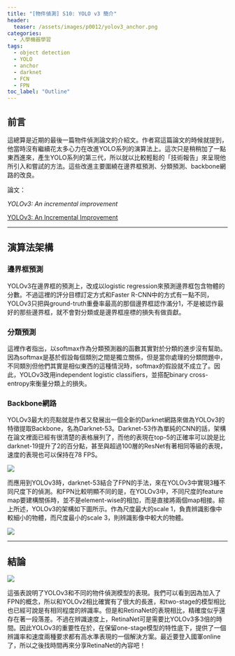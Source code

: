 ```yaml
---
title: "[物件偵測] S10: YOLO v3 簡介"
header:
  teaser: /assets/images/p0012/yolov3_anchor.png
categories:
  - 人學機器學習
tags:
  - object detection
  - YOLO
  - anchor
  - darknet
  - FCN
  - FPN
toc_label: "Outline"
---
```


## **前言**

這總算是近期的最後一篇物件偵測論文的介紹文。作者寫這篇論文的時候就提到，他當時沒有繼續花太多心力在改進YOLO系列的演算法上。這次只是稍稍加了一點東西進來，產生YOLO系列的第三代，所以就以比較輕鬆的「技術報告」來呈現他所引入和嘗試的方法。這些改進主要圍繞在邊界框預測、分類預測、backbone網路的改良。

論文：

*YOLOv3: An incremental improvement*

[YOLOv3: An Incremental Improvement](https://arxiv.org/abs/1804.02767)

---

## **演算法架構**

### **邊界框預測**

YOLOv3在邊界框的預測上，改成以logistic regression來預測邊界框包含物體的分數。不過這裡的評分目標訂定方式和Faster R-CNN中的方式有一點不同，YOLOv3只把與ground-truth重疊率最高的那個邊界框認作滿分1，不是被認作最好的那些邊界框，就不會對分類或是邊界框座標的損失有做貢獻。

### **分類預測**

這裡作者指出，以softmax作為分類預測器的函數其實對於分類的進步沒有幫助。因為softmax是基於假設每個類別之間是獨立關係，但是當你處理的分類問題中，不同類別但他們其實是相似東西的這種情況時，softmax的假設就不成立了。因此，YOLOv3改用independent logistic classifiers，並搭配binary cross-entropy來衡量分類上的損失。

### **Backbone網路**

YOLOv3最大的亮點就是作者又發展出一個全新的Darknet網路來做為YOLOv3的特徵提取Backbone，名為Darknet-53。Darknet-53作為單純的CNN的話，架構在論文裡面已經有很清楚的表格展列了，而他的表現在top-5的正確率可以說是比darknet-19提升了2的百分點，甚至與超過100層的ResNet有著相同等級的表現，速度的表現也可以保持在78 FPS。

![](/assets/images/p0012/yolov3_03.png)

而應用到YOLOv3時，darknet-53結合了FPN的手法，來在YOLOv3中實現3種不同尺度下的偵測。和FPN比較明顯不同的是，在YOLOv3中，不同尺度的feature map要建構關係時，並不是element-wise的相加，而是直接將兩個map相接。綜上所述，YOLOv3的架構如下圖所示。作為尺度最大的scale 1，負責辨識影像中較細小的物體，而尺度最小的scale 3，則辨識影像中較大的物體。

![](/assets/images/p0012/yolov3_01.png)

---

## **結論**

![](/assets/images/p0012/yolov3_02.png)

這張表說明了YOLOv3和不同的物件偵測模型的表現。我們可以看到因為加入了FPN的概念，所以和YOLOv2相比確實有了很大的長進，和two-stage的模型相比也已經可說是有相同程度的辨識率。但是和RetinaNet的表現相比，精確度似乎還存在著一段落差。不過在辨識速度上，RetinaNet可是需要比YOLOv3多3倍的時間。因此YOLOv3的重要性在於，在保留one-stage模型的特性底下，提供了一個辨識率和速度兩種要求都有高水準表現的一個解決方案。最近要登入國軍online了，所以之後找時間再來分享RetinaNet的內容吧！